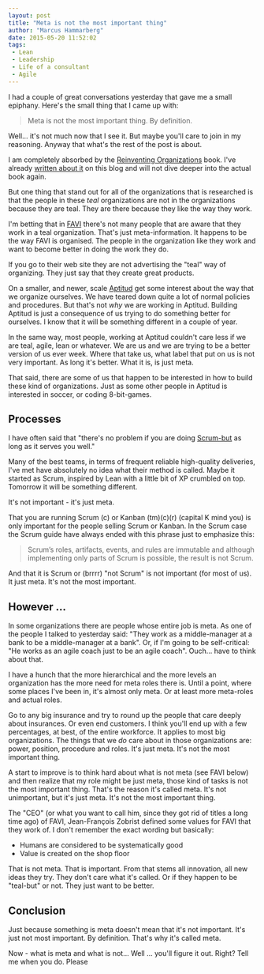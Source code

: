 ```yaml
---
layout: post
title: "Meta is not the most important thing"
author: "Marcus Hammarberg"
date: 2015-05-20 11:52:02
tags:
 - Lean
 - Leadership
 - Life of a consultant
 - Agile
---
```


I had a couple of great conversations yesterday that gave me a small epiphany. Here's the small thing that I came up with:

<blockquote>
	Meta is not the most important thing. By definition.
</blockquote> 

Well... it's not much now that I see it. But maybe you'll care to join in my reasoning. Anyway that what's the rest of the post is about. 

<!-- excerpt-end -->

I am completely absorbed by the [Reinventing Organizations](http://www.reinventingorganizations.com/) book. I've already [written about it](http://www.marcusoft.net/2015/04/what-is-the-problem.html) on this blog and will not dive deeper into the actual book again. 

But one thing that stand out for all of the organizations that is researched is that the people in these *teal* organizations are not in the organizations because they are teal. They are there because they like the way they work. 

I'm betting that in [FAVI](http://www.favi.com/ang/index.php) there's not many people that are aware that they work in a teal organization. That's just meta-information. It happens to be the way FAVI is organised. The people in the organization like they work and want to become better in doing the work they do.

If you go to their web site they are not advertising the "teal" way of organizing. They just say that they create great products. 

On a smaller, and newer, scale [Aptitud](http://www.aptitud.se) get some interest about the way that we organize ourselves. We have teared down quite a lot of normal policies and procedures. But that's not *why* we are working in Aptitud. Building Aptitud is just a consequence of us trying to do something better for ourselves. I know that it will be something different in a couple of year.

In the same way, most people, working at Aptitud couldn't care less if we are teal, agile, lean or whatever. We are us and we are trying to be a better version of us ever week. Where that take us, what label that put on us is not very important. As long it's better. What it is, is just meta. 

That said, there are some of us that happen to be interested in how to build these kind of organizations. Just as some other people in Aptitud is interested in soccer, or coding 8-bit-games. 

## Processes
I have often said that "there's no problem if you are doing [Scrum-but](https://www.scrum.org/ScrumBut) as long as it serves you well." 

Many of the best teams, in terms of frequent reliable high-quality deliveries, I've met have absolutely no idea what their method is called. Maybe it started as Scrum, inspired by Lean with a little bit of XP crumbled on top. Tomorrow it will be something different. 

It's not important - it's just meta. 

That you are running Scrum (c) or Kanban (tm)(c)(r) (capital K mind you) is only important for the people selling Scrum or Kanban. In the Scrum case the Scrum guide have always ended with this phrase just to emphasize this: 

<blockquote>Scrum’s roles, artifacts, events, and rules are immutable
and although implementing only parts of Scrum is possible, the result is not Scrum.</blockquote>

And that it is Scrum or (brrrr) "not Scrum" is not important (for most of us). It just meta. It's not the most important.

## However ...
In some organizations there are people whose entire job is meta. As one of the people I talked to yesterday said: "They work as a middle-manager at a bank to be a middle-manager at a bank". 
Or, if I'm going to be self-critical: "He works as an agile coach just to be an agile coach". Ouch... have to think about that. 

I have a hunch that the more hierarchical and the more levels an organization has the more need for meta roles there is. Until a point, where some places I've been in, it's almost only meta. Or at least more meta-roles and actual roles.

Go to any big insurance and try to round up the people that care deeply about insurances. Or even end customers. I think you'll end up with a few percentages, at best, of the entire workforce. It applies to most big organizations. The things that we *do* care about in those organizations are: power, position, procedure and roles. It's just meta. It's not the most important thing.

A start to improve is to think hard about what is not meta (see FAVI below) and then realize that my role might be just meta, those kind of tasks is not the most important thing. That's the reason it's called meta. It's not unimportant, but it's just meta. It's not the most important thing.

The "CEO" (or what you want to call him, since they got rid of titles a long time ago) of FAVI, Jean-François Zobrist defined some values for FAVI that they work of. I don't remember the exact wording but basically:

* Humans are considered to be systematically good
* Value is created on the shop floor

That is not meta. That is important. From that stems all innovation, all new ideas they try. They don't care what it's called. Or if they happen to be "teal-but" or not. They just want to be better.

## Conclusion
Just because something is meta doesn't mean that it's not important. It's just not most important. By definition. That's why it's called meta. 

Now - what is meta and what is not... Well ... you'll figure it out. Right? Tell me when you do. Please